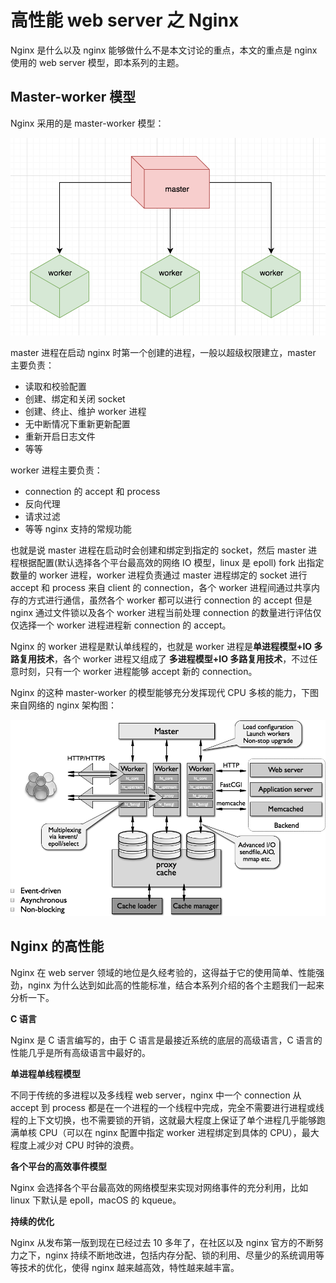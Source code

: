 # 高性能 web server 之 Nginx

Nginx 是什么以及 nginx 能够做什么不是本文讨论的重点，本文的重点是 nginx 使用的 web server 模型，即本系列的主题。

## Master-worker 模型

Nginx 采用的是 master-worker 模型：

![](imgs/WX20180721-221629@2x.png)

master 进程在启动 nginx 时第一个创建的进程，一般以超级权限建立，master 主要负责：

- 读取和校验配置
- 创建、绑定和关闭 socket
- 创建、终止、维护 worker 进程
- 无中断情况下重新更新配置
- 重新开启日志文件
- 等等

worker 进程主要负责：

- connection 的 accept 和 process 
- 反向代理
- 请求过滤
- 等等 nginx 支持的常规功能

也就是说 master 进程在启动时会创建和绑定到指定的 socket，然后 master 进程根据配置(默认选择各个平台最高效的网络 IO 模型，linux 是 epoll) fork 出指定数量的 worker 进程，worker 进程负责通过 master 进程绑定的 socket 进行 accept 和 process 来自 client 的 connection，各个 worker 进程间通过共享内存的方式进行通信，虽然各个 worker 都可以进行 connection 的 accept 但是 nginx 通过文件锁以及各个 worker 进程当前处理 connection 的数量进行评估仅仅选择一个 worker 进程进程新 connection 的 accept。

Nginx 的 worker 进程是默认单线程的，也就是 worker 进程是**单进程模型+IO 多路复用技术**，各个 worker 进程又组成了 **多进程模型+IO 多路复用技术**，不过任意时刻，只有一个 worker 进程能够 accept 新的 connection。

Nginx 的这种 master-worker 的模型能够充分发挥现代 CPU 多核的能力，下图来自网络的 nginx 架构图：

![](imgs/nginx-architecture.png)

## Nginx 的高性能

Nginx 在 web server 领域的地位是久经考验的，这得益于它的使用简单、性能强劲，nginx 为什么达到如此高的性能标准，结合本系列介绍的各个主题我们一起来分析一下。

**C 语言**

Nginx 是 C 语言编写的，由于 C 语言是最接近系统的底层的高级语言，C 语言的性能几乎是所有高级语言中最好的。

**单进程单线程模型**

不同于传统的多进程以及多线程 web server，nginx 中一个 connection 从 accept 到 process 都是在一个进程的一个线程中完成，完全不需要进行进程或线程的上下文切换，也不需要锁的开销，这就最大程度上保证了单个进程几乎能够跑满单核 CPU（可以在 nginx 配置中指定 worker 进程绑定到具体的 CPU），最大程度上减少对 CPU 时钟的浪费。

**各个平台的高效事件模型**

Nginx 会选择各个平台最高效的网络模型来实现对网络事件的充分利用，比如 linux 下默认是 epoll，macOS 的 kqueue。

**持续的优化**

Nginx 从发布第一版到现在已经过去 10 多年了，在社区以及 nginx 官方的不断努力之下，nginx 持续不断地改进，包括内存分配、锁的利用、尽量少的系统调用等等技术的优化，使得 nginx 越来越高效，特性越来越丰富。


